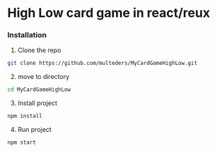 # High Low card game in react/reux

### Installation

1. Clone the repo
```sh
git clone https://github.com/multeders/MyCardGameHighLow.git
```
2. move to directory
```sh
cd MyCardGameHighLow
```
3. Install project
```sh
npm install
```
4. Run project
```sh
npm start
```
